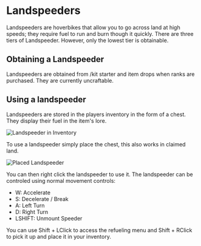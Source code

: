 # Landspeeders

Landspeeders are hoverbikes that allow you to go across land at high speeds; they require fuel to run and burn though it quickly. There are three tiers of Landspeeder. However, only the lowest tier is obtainable.

## Obtaining a Landspeeder
Landspeeders are obtained from /kit starter and item drops when ranks are purchased. They are currently uncraftable.

## Using a landspeeder
Landspeeders are stored in the players inventory in the form of a chest. They display their fuel in the item's lore.

![Landspeeder in Inventory](https://imgur.com/r8IaChk.png "Landspeeder in Inventory")

To use a landspeeder simply place the chest, this also works in claimed land.

![Placed Landspeeder](https://imgur.com/8ys7FMm.png "Placed Landspeeder")

You can then right click the landspeeder to use it. The landspeeder can be controled using normal movement controls:
- W: Accelerate
- S: Decelerate / Break
- A: Left Turn
- D: Right Turn
- LSHIFT: Unmount Speeder

You can use Shift + LClick to access the refueling menu and Shift + RClick to pick it up and place it in your inventory.